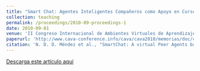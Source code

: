 ```yaml
---
title: "Smart Chat: Agentes Inteligentes Compañeros como Apoyo en Cursos Virtuales "
collection: teaching
permalink: /proceedings/2010-09-proceedings-1
date: 2010-09-01
venue: 'II Congreso Internacional de Ambientes Virtuales de Aprendizaje Adaptativos y Accesibles, CAVA 2010'
paperurl: 'http://www.cava-conference.info/cava/cava2010/memorias/doc/cava2010_submission_37.pdf'
citation: 'N. D. D. Méndez et al., "SmartChat: A virtual Peer Agents based chatterbot for supporting educational processes," 2011 6th Colombian Computing Congress (CCC), Manizales, 2011, pp. 1-6, doi: 10.1109/COLOMCC.2011.5936319.'
---
```



<a href ="https://ejhernandezl.github.io/files/AE01_CAVA2010.pdf" target="_blank">Descarga este artículo aquí</a>
